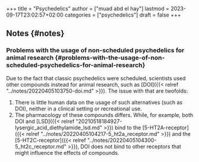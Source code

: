 +++
title = "Psychedelics"
author = ["muad abd el hay"]
lastmod = 2023-09-17T23:02:57+02:00
categories = ["psychedelics"]
draft = false
+++

## Notes {#notes}


### Problems with the usage of non-scheduled psychedelics for animal research {#problems-with-the-usage-of-non-scheduled-psychedelics-for-animal-research}

Due to the fact that classic psychedelics were scheduled, scientists
used other compounds instead for animal research, such as [DOI]({{< relref "../notes/20220405103750-doi.md" >}}). The
issue with that are twofolds:

1.  There is little human data on the usage of such alternatives (such
    as DOI), neither in a clinical setting or recreational use.
2.  The pharmacology of these compounds differs. While, for example,
    both DOI and [LSD]({{< relref "20210518184927-lysergic_acid_diethylamide_lsd.md" >}}) bind to the [5-HT2A-receptor]({{< relref "../notes/20220405104217-5_ht2a_receptor.md" >}}) and the
    [5-HT2C-receptor]({{< relref "../notes/20220405104300-5_ht2c_receptor.md" >}}), DOI does not bind to other receptors that might
    influence the effects of compounds.
